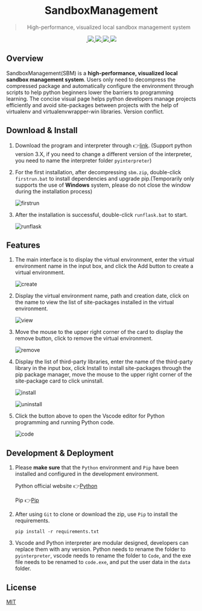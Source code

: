 <div align="center">
  <img src="https://github.com/SimonWDC/sandboxmanagement/blob/main/static/favicon.png" alt="">
  <h1>SandboxManagement</h1>
  <blockquote>High-performance, visualized local sandbox management system </blockquote>
  <a href="https://github.com/SimonWDC/sandboxmanagement/releases/tag/v0.9_beta">
    <img src="https://img.shields.io/github/v/release/SimonWDC/sandboxmanagement?style=flat-square" alt="">
  </a>
  <a href="https://github.com/SimonWDC/sandboxmanagement/archive/refs/heads/main.zip">
    <img src="https://img.shields.io/github/languages/code-size/SimonWDC/sandboxmanagement?color=red&style=flat-square">
  </a>
  <a href="https://github.com/SimonWDC/sandboxmanagement/archive/refs/heads/main.zip">
    <img src="https://img.shields.io/github/downloads/SimonWDC/sandboxmanagement/total?style=flat-square">
  </a>
  <a href="https://github.com/SimonWDC/sandboxmanagement">
    <img src="https://img.shields.io/github/last-commit/SimonWDC/sandboxmanagement?color=orange&style=flat-square">
  </a>
  <a href="https://github.com/SimonWDC/sandboxmanagement/blob/main/LICENSE">
    <img src="https://img.shields.io/github/license/SimonWDC/sandboxmanagement?color=li&style=flat-square">
  </a>
</div>

## Overview
SandboxManagement(SBM) is a **high-performance, visualized local sandbox management system**. 
Users only need to decompress the compressed package and automatically configure the environment through scripts to 
help python beginners lower the barriers to programming learning. 
The concise visual page helps python developers manage projects efficiently and avoid site-packages between projects 
with the help of virtualenv and virtualenvwrapper-win libraries. Version conflict.

## Download & Install

1. Download the program and interpreter through 👉[link](https://github.com/SimonWDC/sandboxmanagement/releases).
(Support python version 3.X, if you need to change a different version of the interpreter, 
   you need to name the interpreter folder `pyinterpreter`)

2. For the first installation, after decompressing `sbm.zip`, double-click `firstrun.bat` to install
   dependencies and upgrade pip.(Temporarily only supports the use of **Windows** system, 
   please do not close the window during the installation process)
   
   ![firstrun](https://github.com/SimonWDC/sandboxmanagement/blob/main/img/GIF%202021-5-2%2016-47-51.gif)
   
3. After the installation is successful, double-click `runflask.bat` to start.
   
   ![runflask](https://github.com/SimonWDC/sandboxmanagement/blob/main/img/GIF%202021-5-2%2016-53-46.gif)

## Features

1. The main interface is to display the virtual environment, enter the virtual environment name in the input box, 
   and click the Add button to create a virtual environment.

   ![create](https://github.com/SimonWDC/sandboxmanagement/blob/main/img/GIF%202021-5-2%2016-56-20.gif)
   
2. Display the virtual environment name, path and creation date, 
   click on the name to view the list of site-packages installed in the virtual environment.

   ![view](https://github.com/SimonWDC/sandboxmanagement/blob/main/img/GIF%202021-5-2%2016-57-00.gif)

3. Move the mouse to the upper right corner of the card to display the remove button, 
   click to remove the virtual environment.

   ![remove](https://github.com/SimonWDC/sandboxmanagement/blob/main/img/GIF%202021-5-2%2016-57-52.gif)

4. Display the list of third-party libraries, enter the name of the third-party library in the input box, 
   click Install to install site-packages through the pip package manager, 
   move the mouse to the upper right corner of the site-package card to click uninstall.

   ![install](https://github.com/SimonWDC/sandboxmanagement/blob/main/img/GIF%202021-5-2%2016-57-00.gif)

   ![uninstall](https://github.com/SimonWDC/sandboxmanagement/blob/main/img/GIF%202021-5-2%2016-57-29.gif)

5. Click the button above to open the Vscode editor for Python programming and running Python code.

   ![code](https://github.com/SimonWDC/sandboxmanagement/blob/main/img/GIF%202021-5-2%2017-05-06.gif)

## Development & Deployment
1. Please **make sure** that the `Python` environment and `Pip` have been installed and configured in the development environment. 
   
   Python official website 👉[Python](https://www.python.org/)
   
   Pip 👉[Pip](https://pypi.org/project/pip/)
2. After using `Git` to clone or download the zip, use `Pip` to install the requirements.
  
   ```pip install -r requirements.txt```
   
3. Vscode and Python interpreter are modular designed, developers can replace them with any version. 
   Python needs to rename the folder to `pyinterpreter`, vscode needs to rename the folder to `Code`, 
   and the exe file needs to be renamed to `code.exe`, and put the user data in the `data` folder.
## License

[MIT](http://opensource.org/licenses/MIT)
